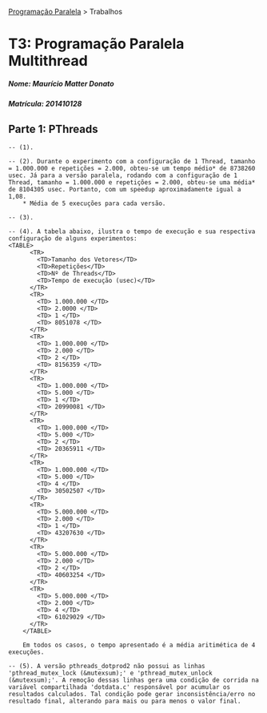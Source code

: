 [Programação Paralela](https://github.com/AndreaInfUFSM/elc139-2016a) > Trabalhos

# T3: Programação Paralela Multithread 

##### Nome: Maurício Matter Donato
##### Matrícula: 201410128

## Parte 1: PThreads
	-- (1). 

	-- (2). Durante o experimento com a configuração de 1 Thread, tamanho = 1.000.000 e repetições = 2.000, obteu-se um tempo médio* de 8738260 usec. Já para a versão paralela, rodando com a configuração de 1 Thread, tamanho = 1.000.000 e repetições = 2.000, obteu-se uma média* de 8104305 usec. Portanto, com um speedup aproximadamente igual a 1,08.
		* Média de 5 execuções para cada versão.

	-- (3). 

	-- (4). A tabela abaixo, ilustra o tempo de execução e sua respectiva configuração de alguns experimentos:
	<TABLE>
          <TR>
            <TD>Tamanho dos Vetores</TD>
            <TD>Repetições</TD>
            <TD>Nº de Threads</TD>
            <TD>Tempo de execução (usec)</TD>
          </TR>
          <TR>
          	<TD> 1.000.000 </TD>
          	<TD> 2.0000 </TD>
          	<TD> 1 </TD>
          	<TD> 8051078 </TD>
          </TR>
          <TR>
          	<TD> 1.000.000 </TD>
          	<TD> 2.000 </TD>
          	<TD> 2 </TD>
          	<TD> 8156359 </TD>
          </TR>
          <TR>
          	<TD> 1.000.000 </TD>
          	<TD> 5.000 </TD>
          	<TD> 1 </TD>
          	<TD> 20990081 </TD>
          </TR>
          <TR>
          	<TD> 1.000.000 </TD>
          	<TD> 5.000 </TD>
          	<TD> 2 </TD>
          	<TD> 20365911 </TD>
          </TR>
          <TR>
          	<TD> 1.000.000 </TD>
          	<TD> 5.000 </TD>
          	<TD> 4 </TD>
          	<TD> 30502507 </TD>
          </TR>
          <TR>
          	<TD> 5.000.000 </TD>
          	<TD> 2.000 </TD>
          	<TD> 1 </TD>
          	<TD> 43207630 </TD>
          </TR>
          <TR>
          	<TD> 5.000.000 </TD>
          	<TD> 2.000 </TD>
          	<TD> 2 </TD>
          	<TD> 40603254 </TD>
          </TR>
          <TR>
          	<TD> 5.000.000 </TD>
          	<TD> 2.000 </TD>
          	<TD> 4 </TD>
          	<TD> 61029029 </TD>
          </TR>
        </TABLE>

        Em todos os casos, o tempo apresentado é a média aritimética de 4 execuções.

	-- (5). A versão pthreads_dotprod2 não possui as linhas 'pthread_mutex_lock (&mutexsum);' e 'pthread_mutex_unlock (&mutexsum);'. A remoção dessas linhas gera uma condição de corrida na variável compartilhada 'dotdata.c' responsável por acumular os resultados calculados. Tal condição pode gerar inconsistência/erro no resultado final, alterando para mais ou para menos o valor final.